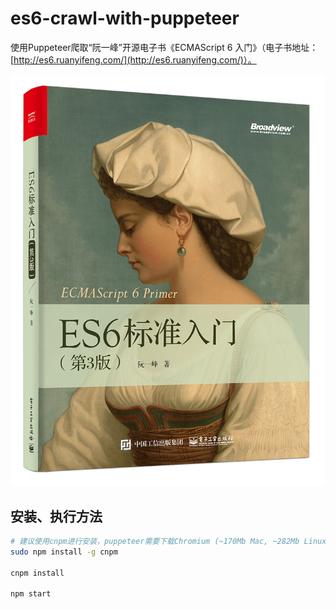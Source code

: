 # es6-crawl-with-puppeteer

使用Puppeteer爬取“阮一峰”开源电子书《ECMAScript 6 入门》（电子书地址：[http://es6.ruanyifeng.com/](http://es6.ruanyifeng.com/)）。

![《ECMAScript 6 入门》](/docs/cover-3rd.jpg)

## 安装、执行方法

```bash
# 建议使用cnpm进行安装，puppeteer需要下载Chromium (~170Mb Mac, ~282Mb Linux, ~280Mb Win)
sudo npm install -g cnpm

cnpm install

npm start
```


